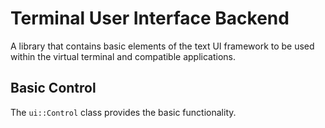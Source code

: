 # Terminal User Interface Backend

A library that contains basic elements of the text UI framework to be used within the virtual terminal and compatible applications. 

## Basic Control

The `ui::Control` class provides the basic functionality.